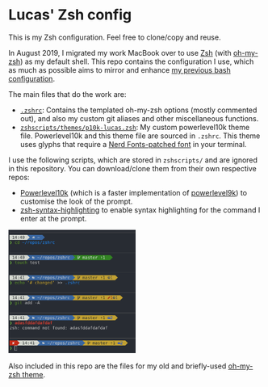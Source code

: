 # Lucas' Zsh config

This is my Zsh configuration. Feel free to clone/copy and reuse.

In August 2019, I migrated my work MacBook over to use [Zsh](https://en.wikipedia.org/wiki/Z_shell) (with [oh-my-zsh](https://ohmyz.sh/)) as my default shell. This repo contains the configuration I use, which as much as possible aims to mirror and enhance [my previous bash configuration](https://github.com/lucascosti/bashrc).

The main files that do the work are:

* [`.zshrc`](.zshrc): Contains the templated oh-my-zsh options (mostly commented out), and also my custom git aliases and other miscellaneous functions.
* [`zshscripts/themes/p10k-lucas.zsh`](zshscripts/themes/p10k-lucas.zsh): My custom powerlevel10k theme file. Powerlevel10k and this theme file are sourced in `.zshrc`. This theme uses glyphs that require a [Nerd Fonts-patched font](https://github.com/ryanoasis/nerd-fonts) in your terminal.

I use the following scripts, which are stored in `zshscripts/` and are ignored in this repository. You can download/clone them from their own respective repos:

* [Powerlevel10k](https://github.com/romkatv/powerlevel10k) (which is a faster implementation of [powerlevel9k](https://github.com/Powerlevel9k/powerlevel9k)) to customise the look of the prompt.
* [zsh-syntax-highlighting](https://github.com/zsh-users/zsh-syntax-highlighting) to enable syntax highlighting for the command I enter at the prompt.

<img src="https://raw.githubusercontent.com/lucascosti/zshrc/master/git-prompt.png" width="50%">

Also included in this repo are the files for my old and briefly-used [oh-my-zsh theme](zshscripts/themes/old_oh-my-zsh_theme).